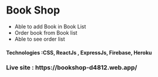 
<h1>Book Shop </h1>
<ul>
  <li> Able to add Book in Book List</li>
  <li>Order book from Book list</li>
  <li>Able to see order list</li>
  </ul>
  <h4>Technologies :CSS, ReactJs , ExpressJs, Firebase, Heroku</h4>
	<h3>    Live site :      https://bookshop-d4812.web.app/</h3>






